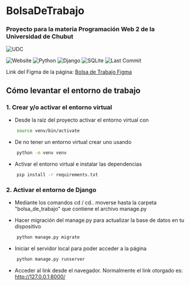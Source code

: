# BolsaDeTrabajo
### Proyecto para la materia Programación Web 2 de la Universidad de Chubut
![UDC](https://img.shields.io/badge/Universidad%20del%20Chubut-Académico-5A7C92?logo=university&logoColor=white)

![Website](https://img.shields.io/badge/Project-Type:--Web--App-informational)
![Python](https://img.shields.io/badge/python-3.10%2B-blue)
![Django](https://img.shields.io/badge/Django-5.2.6-green)
![SQLite](https://img.shields.io/badge/Database-SQLite-blue?logo=sqlite)
![Last Commit](https://img.shields.io/github/last-commit/RaviolPignolo/BolsaDeTrabajo)



Link del Figma de la página: [Bolsa de Trabajo Figma](https://www.figma.com/design/ZRwGIdXQ5dnz2rKJF8VbeJ/Web2-Proyecto?node-id=14-10&t=BcIimlqSLXCdP9Yh-1)

## Cómo levantar el entorno de trabajo

### 1. Crear y/o activar el entorno virtual
- Desde la raíz del proyecto activar el entorno virtual con
```bash
    source venv/bin/activate
```
- De no tener un entorno virtual crear uno usando
```bash
    python -m venv venv    
```
-  Activar el entorno virtual e instalar las dependencias
```bash
    pip install -r requirements.txt
```
### 2. Activar el entorno de Django
- Mediante los comandos cd / cd.. moverse hasta la carpeta "bolsa_de_trabajo" que contiene el archivo manage.py

- Hacer migración del manage.py para actualizar la base de datos en tu dispositivo
```bash
    python manage.py migrate
```

- Iniciar el servidor local para poder acceder a la página
```bash
    python manage.py runserver
```

- Acceder al link desde el navegador. Normalmente el link otorgado es: http://127.0.0.1:8000/